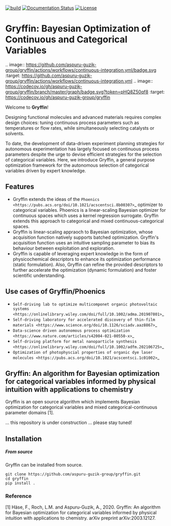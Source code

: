 [![build](https://github.com/aspuru-guzik-group/gryffin/actions/workflows/continuous-integration.yml/badge.svg)](https://github.com/aspuru-guzik-group/gryffin/actions/workflows/continuous-integration.yml)
[![Documentation Status](https://readthedocs.org/projects/gryffin/badge/?version=latest)](http://gryffin.readthedocs.io/?badge=latest)
[![License](https://img.shields.io/badge/License-Apache%202.0-blue.svg)](https://opensource.org/licenses/Apache-2.0)

Gryffin: Bayesian Optimization of Continuous and Categorical Variables
======================================================================

.. image:: https://github.com/aspuru-guzik-group/gryffin/actions/workflows/continuous-integration.yml/badge.svg
    :target: https://github.com/aspuru-guzik-group/gryffin/actions/workflows/continuous-integration.yml
.. image:: https://codecov.io/gh/aspuru-guzik-group/gryffin/branch/master/graph/badge.svg?token=pHQ8Z50qf8
    :target: https://codecov.io/gh/aspuru-guzik-group/gryffin

Welcome to **Gryffin**!

Designing functional molecules and advanced materials requires complex design choices: tuning
continuous process parameters such as temperatures or flow rates, while simultaneously selecting
catalysts or solvents. 

To date, the development of data-driven experiment planning strategies for
autonomous experimentation has largely focused on continuous process parameters despite the urge
to devise efficient strategies for the selection of categorical variables. Here, we introduce Gryffin,
a general purpose optimization framework for the autonomous selection of categorical variables
driven by expert knowledge.

Features
--------

* Gryffin extends the ideas of the `Phoenics <https://pubs.acs.org/doi/10.1021/acscentsci.8b00307>`_ optimizer to categorical variables. Phoenics is a linear-scaling Bayesian optimizer for continuous spaces which uses a kernel regression surrogate. Gryffin extends this approach to categorical and mixed continuous-categorical spaces. 
* Gryffin is linear-scaling appraoch to Bayesian optimization, whose acquisition function natively supports batched optimization. Gryffin's acquisition function uses an intuitive sampling parameter to bias its behaviour between exploitation and exploration. 
* Gryffin is capable of leveraging expert knowledge in the form of physicochemical descriptors to enhance its optimization performance (static formulation). Also, Gryffin can refine the provided descriptors to further accelerate the optimization (dynamic formulation) and foster scientific understanding. 

Use cases of Gryffin/Phoenics
-----------------------------

* `Self-driving lab to optimize multicomponet organic photovoltaic systems <https://onlinelibrary.wiley.com/doi/full/10.1002/adma.201907801>`_
* `Self-driving laboratory for accelerated discovery of thin-film materials <https://www.science.org/doi/10.1126/sciadv.aaz8867>`_
* `Data-science driven autonomous process optimization <https://www.nature.com/articles/s42004-021-00550-x>`_ 
* `Self-driving platform for metal nanoparticle synthesis <https://onlinelibrary.wiley.com/doi/full/10.1002/adfm.202106725>`_
* `Optimization of photophyscial properties of organic dye laser molecules <https://pubs.acs.org/doi/10.1021/acscentsci.1c01002>`_


## Gryffin: An algorithm for Bayesian optimization for categorical variables informed by physical intuition with applications to chemistry

Gryffin is an open source algorithm which implements Bayesian optimization for categorical variables and mixed categorical-continuous parameter domains [1].

... this repository is under construction ... please stay tuned! 


## Installation

##### From source 

Gryffin can be installed from source. 
```
git clone https://github.com/aspuru-guzik-group/gryffin.git
cd gryffin 
pip install .
```

### Reference 

[1] Häse, F., Roch, L.M. and Aspuru-Guzik, A., 2020. Gryffin: An algorithm for Bayesian optimization for categorical variables informed by physical intuition with applications to chemistry. arXiv preprint arXiv:2003.12127.

